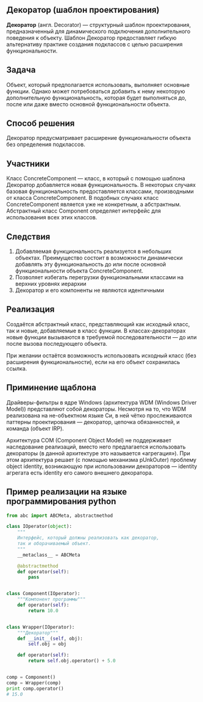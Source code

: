 ## Декоратор (шаблон проектирования)

**Декоратор** (англ. Decorator) — структурный шаблон проектирования, предназначенный для динамического подключения дополнительного поведения к объекту. Шаблон Декоратор предоставляет гибкую альтернативу практике создания подклассов с целью расширения функциональности.

## Задача
Объект, который предполагается использовать, выполняет основные функции. Однако может потребоваться добавить к нему некоторую дополнительную функциональность, которая будет выполняться до, после или даже вместо основной функциональности объекта.

## Способ решения 
Декоратор предусматривает расширение функциональности объекта без определения подклассов.

## Участники
Класс ConcreteComponent — класс, в который с помощью шаблона Декоратор добавляется новая функциональность. В некоторых случаях базовая функциональность предоставляется классами, производными от класса ConcreteComponent. В подобных случаях класс ConcreteComponent является уже не конкретным, а абстрактным. Абстрактный класс Component определяет интерфейс для использования всех этих классов.

## Следствия
1. Добавляемая функциональность реализуется в небольших объектах. Преимущество состоит в возможности динамически добавлять эту функциональность до или после основной функциональности объекта ConcreteComponent.
2. Позволяет избегать перегрузки функциональными классами на верхних уровнях иерархии
3. Декоратор и его компоненты не являются идентичными

## Реализация

Создаётся абстрактный класс, представляющий как исходный класс, так и новые, добавляемые в класс функции. В классах-декораторах новые функции вызываются в требуемой последовательности — до или после вызова последующего объекта.

При желании остаётся возможность использовать исходный класс (без расширения функциональности), если на его объект сохранилась ссылка.

## Приминение щаблона 

Драйверы-фильтры в ядре Windows (архитектура WDM (Windows Driver Model)) представляют собой декораторы. Несмотря на то, что WDM реализована на не-объектном языке Си, в ней чётко прослеживаются паттерны проектирования — декоратор, цепочка обязанностей, и команда (объект IRP).

Архитектура COM (Component Object Model) не поддерживает наследование реализаций, вместо него предлагается использовать декораторы (в данной архитектуре это называется «агрегация»). При этом архитектура решает (с помощью механизма pUnkOuter) проблему object identity, возникающую при использовании декораторов — identity агрегата есть identity его самого внешнего декоратора.

## Пример реализации на языке программирования python

```python
from abc import ABCMeta, abstractmethod

class IOperator(object):
    """
    Интерфейс, который должны реализовать как декоратор,
    так и оборачиваемый объект.
    """
    __metaclass__ = ABCMeta

    @abstractmethod
    def operator(self):
        pass


class Component(IOperator):
    """Компонент программы"""
    def operator(self):
        return 10.0


class Wrapper(IOperator):
    """Декоратор"""
    def __init__(self, obj):
        self.obj = obj

    def operator(self):
        return self.obj.operator() + 5.0


comp = Component()
comp = Wrapper(comp)
print comp.operator()
# 15.0
```
